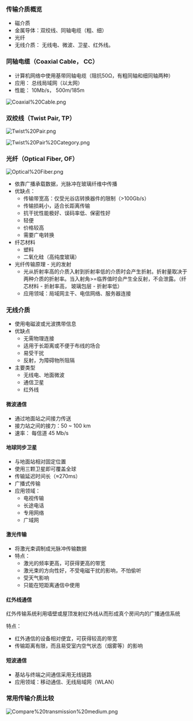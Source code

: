 ### 传输介质概览

* 磁介质
* 金属导体：双绞线、同轴电缆（粗、细）
* 光纤
* 无线介质： 无线电、微波、卫星、红外线。

### 同轴电缆（Coaxial Cable， CC）

* 计算机网络中使用基带同轴电缆（阻抗50Ω，有粗同轴和细同轴两种）
* 应用： 总线局域网（以太网）
* 性能： 10Mb/s， 500m/185m

![Coaxial%20Cable.png](http://speed-up.cdn.ttxxly.top/Coaxial%20Cable.png)

### 双绞线（Twist Pair, TP）

![Twist%20Pair.png](http://speed-up.cdn.ttxxly.top/Twist%20Pair.png)

![Twist%20Pair%20Category.png](http://speed-up.cdn.ttxxly.top/Twist%20Pair%20Category.png)

### 光纤（Optical Fiber, OF）

![Optical%20Fiber.png](http://speed-up.cdn.ttxxly.top/Optical%20Fiber.png)

* 依靠广播承载数据，光脉冲在玻璃纤维中传播
* 优缺点：
  * 传输带宽高：仅受光谷店转换器件的限制（>100Gb/s）
  * 传输损耗小，适合长距离传输
  * 抗干扰性能极好、误码率低、保密性好
  * 轻便
  * 价格较高
  * 需要广电转换
* 纤芯材料
  * 塑料
  * 二氧化硅（高纯度玻璃）
* 光纤传输原理 - 光的发射
  * 光从折射率高的介质入射到折射率低的介质时会产生折射。折射量取决于两种介质的折射率。当入射角>=临界值时会产生全反射，不会泄露。（纤芯材料 - 折射率高， 玻璃包层 - 折射率低）
  * 应用领域：局域网主干、电信网络、服务器连接

### 无线介质

* 使用电磁波或光波携带信息
* 优缺点
  * 无需物理连接
  * 适用于长距离或不便于布线的场合
  * 易受干扰
  * 反射，为障碍物所阻隔
* 主要类型
  * 无线电、地面微波
  * 通信卫星
  * 红外线

#### 微波通信

* 通过地面站之间接力传送
* 接力站之间的接力：50 ~ 100 km
* 速率： 每信道 45 Mb/s

#### 地球同步卫星

* 与地面站相对固定位置
* 使用三颗卫星即可覆盖全球
* 传输延迟时间长（≈270ms）
* 广播式传输
* 应用领域：
  * 电视传输
  * 长途电话
  * 专用网络
  * 广域网

#### 激光传输

* 将激光束调制成光脉冲传输数据
* 特点：
  * 激光的频率更高，可获得更高的带宽
  * 激光束的方向性好，不受电磁干扰的影响，不怕偷听
  * 受天气影响
  * 只能在短距离通信中使用

#### 红外线通信

红外传输系统利用墙壁或屋顶发射红外线从而形成真个房间内的广播通信系统

特点：

* 红外通信的设备相对便宜，可获得较高的带宽
* 传输距离有限，而且易受室内空气状态（烟雾等）的影响

#### 短波通信

* 基站与终端之间通信采用无线链路
* 应用领域：移动通信、无线局域网（WLAN）

### 常用传输介质比较

![Compare%20transmission%20medium.png](http://speed-up.cdn.ttxxly.top/Compare%20transmission%20medium.png)